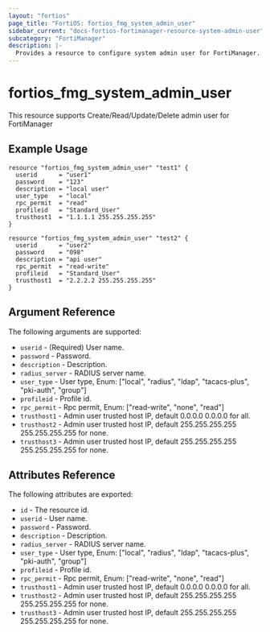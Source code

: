 ```yaml
---
layout: "fortios"
page_title: "FortiOS: fortios_fmg_system_admin_user"
sidebar_current: "docs-fortios-fortimanager-resource-system-admin-user"
subcategory: "FortiManager"
description: |-
  Provides a resource to configure system admin user for FortiManager.
---
```


# fortios_fmg_system_admin_user
This resource supports Create/Read/Update/Delete admin user for FortiManager

## Example Usage
```hcl
resource "fortios_fmg_system_admin_user" "test1" {
  userid      = "user1"
  password    = "123"
  description = "local user"
  user_type   = "local"
  rpc_permit  = "read"
  profileid   = "Standard_User"
  trusthost1  = "1.1.1.1 255.255.255.255"
}

resource "fortios_fmg_system_admin_user" "test2" {
  userid      = "user2"
  password    = "098"
  description = "api user"
  rpc_permit  = "read-write"
  profileid   = "Standard_User"
  trusthost1  = "2.2.2.2 255.255.255.255"
}
```

## Argument Reference
The following arguments are supported:

* `userid` - (Required) User name.
* `password` - Password.
* `description` - Description.
* `radius_server` - RADIUS server name.
* `user_type` - User type, Enum: ["local", "radius", "ldap", "tacacs-plus", "pki-auth", "group"]
* `profileid` - Profile id.
* `rpc_permit` - Rpc permit, Enum: ["read-write", "none", "read"]
* `trusthost1` - Admin user trusted host IP, default 0.0.0.0 0.0.0.0 for all.
* `trusthost2` - Admin user trusted host IP, default 255.255.255.255 255.255.255.255 for none.
* `trusthost3` - Admin user trusted host IP, default 255.255.255.255 255.255.255.255 for none.

## Attributes Reference
The following attributes are exported:

* `id` - The resource id.
* `userid` - User name.
* `password` - Password.
* `description` - Description.
* `radius_server` - RADIUS server name.
* `user_type` - User type, Enum: ["local", "radius", "ldap", "tacacs-plus", "pki-auth", "group"]
* `profileid` - Profile id.
* `rpc_permit` - Rpc permit, Enum: ["read-write", "none", "read"]
* `trusthost1` - Admin user trusted host IP, default 0.0.0.0 0.0.0.0 for all.
* `trusthost2` - Admin user trusted host IP, default 255.255.255.255 255.255.255.255 for none.
* `trusthost3` - Admin user trusted host IP, default 255.255.255.255 255.255.255.255 for none.
